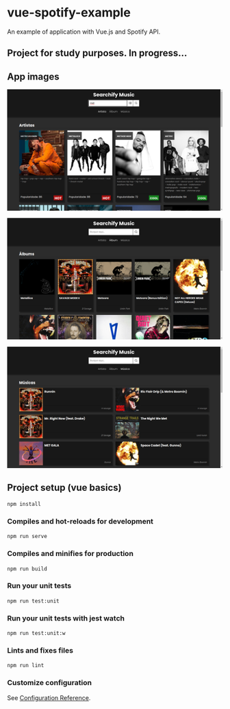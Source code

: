 # vue-spotify-example

An example of application with Vue.js and Spotify API.

## Project for study purposes. In progress...

## App images

![alt Artists](docs/exemplo-01.png)

![alt Albums](docs/exemplo-02.png)

![alt Tracks](docs/exemplo-03.png)

## Project setup (vue basics)

```
npm install
```

### Compiles and hot-reloads for development

```
npm run serve
```

### Compiles and minifies for production

```
npm run build
```

### Run your unit tests

```
npm run test:unit
```

### Run your unit tests with jest watch

```
npm run test:unit:w
```

### Lints and fixes files

```
npm run lint
```

### Customize configuration

See [Configuration Reference](https://cli.vuejs.org/config/).

